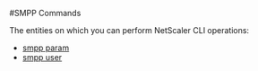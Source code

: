 #SMPP Commands

The entities on which you can perform NetScaler CLI operations:
<ul><li><a href="../../smpp/smpp-param/smpp-param">smpp param</a></li><li><a href="../../smpp/smpp-user/smpp-user">smpp user</a></li></ul>



